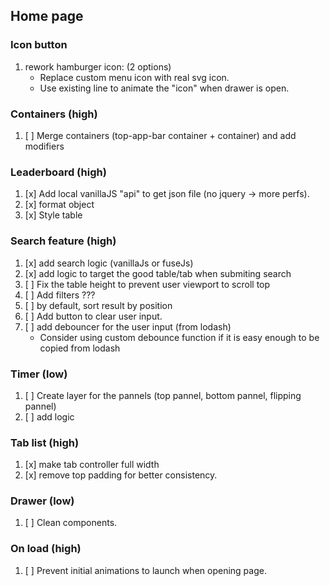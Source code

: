 ## Home page

### Icon button

1. rework hamburger icon: (2 options)
    - Replace custom menu icon with real svg icon.
    - Use existing line to animate the "icon" when drawer is open.

### Containers (high)

1. [ ] Merge containers (top-app-bar container + container) and add modifiers

### Leaderboard (high)

1. [x] Add local vanillaJS "api" to get json file (no jquery -> more perfs).
2. [x] format object
3. [x] Style table

### Search feature (high)

1. [x] add search logic (vanillaJs or fuseJs)
2. [x] add logic to target the good table/tab when submiting search
3. [ ] Fix the table height to prevent user viewport to scroll top
4. [ ] Add filters ???
5. [ ] by default, sort result by position
6. [ ] Add button to clear user input.
7. [ ] add debouncer for the user input (from lodash)
    - Consider using custom debounce function if it is easy enough to be copied from lodash

### Timer (low)

1. [ ] Create layer for the pannels (top pannel, bottom pannel, flipping pannel)
2. [ ] add logic

### Tab list (high)

1. [x] make tab controller full width
2. [x] remove top padding for better consistency.

### Drawer (low)

1. [ ] Clean components.

### On load (high)

1. [ ] Prevent initial animations to launch when opening page.
